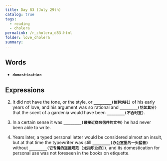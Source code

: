 ```yaml
---
title: Day 83 (July 29th)
catalog: true
tags: 
  - reading
  - cholera
permalink: /r_cholera_d83.html
folder: love_cholera
summary: 
---
```


## Words

-   <b data-toggle="tooltip" data-original-title="{{site.data.glossary.domestication}}">`domestication`</b>



## Expressions

2.  It did not have the tone, or the style, or <b data-toggle="tooltip" data-original-title="{{site.data.answers.83_b}}">`________(修辞烘托)`</b> of his early years of love, and his argument was so rational and <b data-toggle="tooltip" data-original-title="{{site.data.answers.83_b2}}">`________(恰如其分)`</b> that the scent of a gardenia would have been <b data-toggle="tooltip" data-original-title="{{site.data.answers.83_b3}}">`________(不合时宜)`</b>.

3.  In a certain sense it was <b data-toggle="tooltip" data-original-title="{{site.data.answers.83_c}}">`________(最接近商务信件的文书)`</b> he had never been able to write.

4.  Years later, a typed personal letter would be considered almost an insult, but at that time the typewriter was still <b data-toggle="tooltip" data-original-title="{{site.data.answers.83_d}}">`________(办公室里的一头猛兽)`</b> without <b data-toggle="tooltip" data-original-title="{{site.data.answers.83_d2}}">`________(它专属的道德规范 [尤指职业的])`</b>, and its domestication for personal use was not foreseen in the books on etiquette.